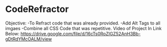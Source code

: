 # CodeRefractor
Objective:
-To Refract code that was already provided. 
-Add Alt Tags to all imgaes 
-Combine all CSS Code that was repetitive. 
Video of Project In Link Below: 
https://drive.google.com/file/d/16cTs0RoZIGZ52AnH3Bb-gDtRdYMcOALM/view
